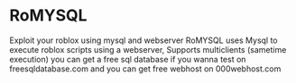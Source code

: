# RoMYSQL
Exploit your roblox using mysql and webserver
RoMYSQL uses Mysql to execute roblox scripts using a webserver, Supports multiclients (sametime execution) you can get a free sql database if you wanna test on freesqldatabase.com
and you can get free webhost on 000webhost.com
